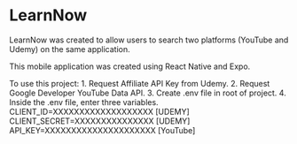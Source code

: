 # LearnNow

LearnNow was created to allow users to search two platforms (YouTube and Udemy) on the same application.

This mobile application was created using React Native and Expo.

To use this project: 
    1. Request Affiliate API Key from Udemy. 
    2. Request Google Developer YouTube Data API. 
    3. Create .env file in root of project. 
    4. Inside the .env file, enter three variables.
        CLIENT_ID=XXXXXXXXXXXXXXXXXXX [UDEMY]
        CLIENT_SECRET=XXXXXXXXXXXXXXX [UDEMY]
        API_KEY=XXXXXXXXXXXXXXXXXXXXX [YouTube]
